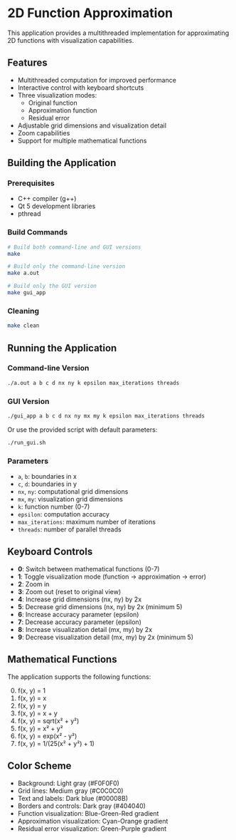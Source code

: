 # 2D Function Approximation

This application provides a multithreaded implementation for approximating 2D functions with visualization capabilities.

## Features

- Multithreaded computation for improved performance
- Interactive control with keyboard shortcuts
- Three visualization modes:
  - Original function
  - Approximation function
  - Residual error
- Adjustable grid dimensions and visualization detail
- Zoom capabilities
- Support for multiple mathematical functions

## Building the Application

### Prerequisites

- C++ compiler (g++)
- Qt 5 development libraries
- pthread

### Build Commands

```bash
# Build both command-line and GUI versions
make

# Build only the command-line version
make a.out

# Build only the GUI version
make gui_app
```

### Cleaning

```bash
make clean
```

## Running the Application

### Command-line Version

```bash
./a.out a b c d nx ny k epsilon max_iterations threads
```

### GUI Version

```bash
./gui_app a b c d nx ny mx my k epsilon max_iterations threads
```

Or use the provided script with default parameters:

```bash
./run_gui.sh
```

### Parameters

- `a`, `b`: boundaries in x
- `c`, `d`: boundaries in y
- `nx`, `ny`: computational grid dimensions
- `mx`, `my`: visualization grid dimensions
- `k`: function number (0-7)
- `epsilon`: computation accuracy
- `max_iterations`: maximum number of iterations
- `threads`: number of parallel threads

## Keyboard Controls

- **0**: Switch between mathematical functions (0-7)
- **1**: Toggle visualization mode (function → approximation → error)
- **2**: Zoom in
- **3**: Zoom out (reset to original view)
- **4**: Increase grid dimensions (nx, ny) by 2x
- **5**: Decrease grid dimensions (nx, ny) by 2x (minimum 5)
- **6**: Increase accuracy parameter (epsilon)
- **7**: Decrease accuracy parameter (epsilon)
- **8**: Increase visualization detail (mx, my) by 2x
- **9**: Decrease visualization detail (mx, my) by 2x (minimum 5)

## Mathematical Functions

The application supports the following functions:

0. f(x, y) = 1
1. f(x, y) = x
2. f(x, y) = y
3. f(x, y) = x + y
4. f(x, y) = sqrt(x² + y²)
5. f(x, y) = x² + y²
6. f(x, y) = exp(x² - y²)
7. f(x, y) = 1/(25(x² + y²) + 1)

## Color Scheme

- Background: Light gray (#F0F0F0)
- Grid lines: Medium gray (#C0C0C0)
- Text and labels: Dark blue (#00008B)
- Borders and controls: Dark gray (#404040)
- Function visualization: Blue-Green-Red gradient
- Approximation visualization: Cyan-Orange gradient
- Residual error visualization: Green-Purple gradient 